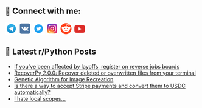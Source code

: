 ## 🔎 Connect with me:
[<img src="https://github.com/bullbesh/bullbesh/blob/main/images/Telegram.png" width="32" height="32" />](https://t.me/bullbesh)
[<img src="https://github.com/bullbesh/bullbesh/blob/main/images/VK.png" width="32" height="32" />](https://vk.com/bullbesh)
[<img src="https://github.com/bullbesh/bullbesh/blob/main/images/Twitter.png" width="32" height="32" />](https://twitter.com/bullbesh1)
[<img src="https://github.com/bullbesh/bullbesh/blob/main/images/Instagram.png" width="32" height="32" />](https://www.instagram.com/bullbesh)
[<img src="https://github.com/bullbesh/bullbesh/blob/main/images/Reddit.png" width="32" height="32" />](https://www.reddit.com/user/bullbesh)
[<img src="https://github.com/bullbesh/bullbesh/blob/main/images/YouTube.png" width="32" height="32" />](https://www.youtube.com/channel/UCtfjRs6uzgq5mfm8S06WTcg)

## 📕 Latest r/Python Posts
<!-- BLOG-POST-LIST:START -->
- [If you&#39;ve been affected by layoffs, register on reverse jobs boards](https://www.reddit.com/r/Python/comments/10uab9i/if_youve_been_affected_by_layoffs_register_on/)
- [RecoverPy 2.0.0: Recover deleted or overwritten files from your terminal](https://www.reddit.com/r/Python/comments/10ua51t/recoverpy_200_recover_deleted_or_overwritten/)
- [Genetic Algorithm for Image Recreation](https://www.reddit.com/r/Python/comments/10u7svr/genetic_algorithm_for_image_recreation/)
- [Is there a way to accept Stripe payments and convert them to USDC automatically?](https://www.reddit.com/r/Python/comments/10u19jx/is_there_a_way_to_accept_stripe_payments_and/)
- [I hate local scopes…](https://www.reddit.com/r/Python/comments/10ty0df/i_hate_local_scopes/)
<!-- BLOG-POST-LIST:END -->
